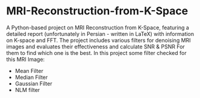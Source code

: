 # MRI-Reconstruction-from-K-Space
A Python-based project on MRI Reconstruction from K-Space, featuring a detailed report (unfortunately in Persian - written in LaTeX) with information on K-space and FFT. The project includes various filters for denoising MRI images and evaluates their effectiveness and calculate SNR & PSNR For them to find which one is the best. 
In this project some filter checked for this MRI Image:
- Mean Filter
- Median Filter
- Gaussian Filter
- NLM filter

